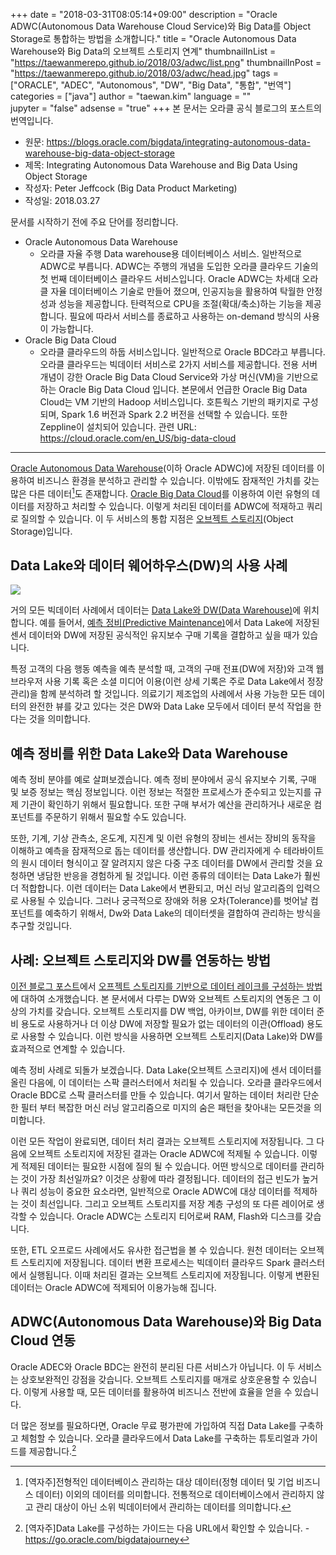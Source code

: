 +++
date = "2018-03-31T08:05:14+09:00"
description = "Oracle ADWC(Autonomous Data Warehouse Cloud Service)와 Big Data를 Object Storage로 통합하는 방법을 소개합니다."
title = "Oracle Autonomous Data Warehouse와 Big Data의 오브젝트 스토리지 연계"
thumbnailInList = "https://taewanmerepo.github.io/2018/03/adwc/list.png"
thumbnailInPost = "https://taewanmerepo.github.io/2018/03/adwc/head.jpg"
tags = ["ORACLE", "ADEC", "Autonomous", "DW", "Big Data", "통합", "번역"]
categories = ["java"]
author = "taewan.kim"
language = ""  
jupyter = "false"
adsense = "true"
+++
본 문서는 오라클 공식 블로그의 포스트의 번역입니다.

>
- 원문: https://blogs.oracle.com/bigdata/integrating-autonomous-data-warehouse-big-data-object-storage
- 제목: Integrating Autonomous Data Warehouse and Big Data Using Object Storage
- 작성자: Peter Jeffcock (Big Data Product Marketing)
- 작성일: 2018.03.27

문서를 시작하기 전에 주요 단어를 정리합니다.

- Oracle Autonomous Data Warehouse
  - 오라클 자율 주행 Data warehouse용 데이터베이스 서비스. 일반적으로 ADWC로 부릅니다. ADWC는 주행의 개념을 도입한 오라클 클라우드 기술의 첫 번째 데이터베이스 클라우드 서비스입니다. Oracle ADWC는 차세대 오라클 자율 데이터베이스 기술로 만들어 졌으며, 인공지능을 활용하여 탁월한 안정성과 성능을 제공합니다. 탄력적으로 CPU을 조절(확대/축소)하는 기능을 제공합니다. 필요에 따라서 서비스를 종료하고 사용하는 on-demand 방식의 사용이 가능합니다.
- Oracle Big Data Cloud
  - 오라클 클라우드의 하둡 서비스입니다. 일반적으로 Oracle BDC라고 부릅니다. 오라클 클라우드는 빅데이터 서비스로 2가지 서비스를 제공합니다. 전용 서버 개념이 강한 Oracle Big Data Cloud Service와 가상 머신(VM)을 기반으로하는 Oracle Big Data Cloud 입니다. 본문에서 언급한 Oracle Big Data Cloud는 VM 기반의 Hadoop 서비스입니다. 호튼웍스 기반의 패키지로 구성되며, Spark 1.6 버전과 Spark 2.2 버전을 선택할 수 있습니다. 또한 Zeppline이 설치되어 있습니다. 관련 URL: https://cloud.oracle.com/en_US/big-data-cloud   

----

[Oracle Autonomous Data Warehouse](https://www.oracle.com/database/data-warehouse/index.html)(이하 Oracle ADWC)에 저장된 데이터를 이용하여 비즈니스 환경을 분석하고 관리할 수 있습니다. 이밖에도 잠재적인 가치를 갖는 많은 다른 데이터[^1]도 존재합니다. [Oracle Big Data Cloud](https://cloud.oracle.com/en_US/big-data-cloud)를 이용하여 이런 유형의 데이터를 저장하고 처리할 수 있습니다. 이렇게 처리된 데이터를 ADWC에 적재하고 쿼리로 질의할 수 있습니다. 이 두 서비스의 통합 지점은 [오브젝트 스토리지](https://cloud.oracle.com/storage/object-storage/features)(Object Storage)입니다.      

[^1]:[역자주]전형적인 데이터베이스 관리하는 대상 데이터(정형 데이터 및 기업 비즈니스 데이터) 이외의 데이터를 의미합니다. 전통적으로 데이터베이스에서 관리하지 않고 관리 대상이 아닌 소위 빅데이터에서 관리하는 데이터를 의미합니다.


## Data Lake와 데이터 웨어하우스(DW)의 사용 사례

![](https://cdn.app.compendium.com/uploads/user/e7c690e8-6ff9-102a-ac6d-e4aebca50425/f0499405-1197-4b43-b7c5-40548eeb9f34/Image/e083d22a5783494e403395c8b865758d/autonomous_data_warehouse_big_data.png)

거의 모든 빅데이터 사례에서 데이터는 [Data Lake와 DW(Data Warehouse)](https://blogs.oracle.com/bigdata/data-lake-database-data-warehouse-difference)에 위치합니다. 예를 들어서, [예측 정비(Predictive Maintenance)](https://blogs.oracle.com/bigdata/predictive-maintenance-big-data-use-cases)에서 Data Lake에 저장된 센서 데이터와 DW에 저장된 공식적인 유지보수 구매 기록을 결합하고 싶을 때가 있습니다.

특정 고객의 다음 행동 예측을 예측 분석할 때, 고객의 구매 전표(DW에 저장)와 고객 웹 브라우저 사용 기록 혹은 소셜 미디어 이용(이런 상세 기록은 주로 Data Lake에서 정장 관리)을 함께 분석하려 할 것입니다. 의료기기 제조업의 사례에서 사용 가능한 모든 데이터의 완전한 뷰를 갖고 있다는 것은 DW와 Data Lake 모두에서 데이터 분석 작업을 한다는 것을 의미합니다.     

## 예측 정비를 위한 Data Lake와 Data Warehouse

예측 정비 분야를 예로 살펴보겠습니다. 예측 정비 분야에서 공식 유지보수 기록, 구매 및 보증 정보는 핵심 정보입니다. 이런 정보는 적절한 프로세스가 준수되고 있는지를 규제 기관이 확인하기 위해서 필요합니다. 또한 구매 부서가 예산을 관리하거나 새로운 컴포넌트를 주문하기 위해서 필요할 수도 있습니다.

또한, 기계, 기상 관측소, 온도계, 지진계 및 이런 유형의 장비는 센서는 장비의 동작을 이해하고 예측을 잠재적으로 돕는 데이터를 생산합니다. DW 관리자에게 수 테라바이트의 원시 데이터 형식이고 잘 알려지지 않은 다중 구조 데이터를 DW에서 관리할 것을 요청하면 냉담한 반응을 경험하게 될 것입니다. 이런 종류의 데이터는 Data Lake가 훨씬 더 적합합니다. 이런 데이터는 Data Lake에서 변환되고, 머신 러닝 알고리즘의 입력으로 사용될 수 있습니다. 그러나 궁극적으로 장애와 허용 오차(Tolerance)를 벗어날 컴포넌트를 예축하기 위해서, Dw와 Data Lake의 데이터셋을 결합하여 관리하는 방식을 추구할 것입니다.

## 사례: 오브젝트 스토리지와 DW를 연동하는 방법

[이전 블로그 포스트](https://blogs.oracle.com/bigdata/the-new-data-lake-you-need-more-than-hdfs)에서 [오프젝트 스토리지를 기반으로 데이터 레이크를 구성하는 방법](https://blogs.oracle.com/bigdata/what-is-object-storage)에 대하여 소개했습니다. 본 문서에서 다루는 DW와 오브젝트 스토리지의 연동은 그 이상의 가치를 갖습니다. 오브젝트 스토리지를 DW 백업, 아카이브, DW를 위한 데이터 준비 용도로 사용하거나 더 이상 DW에 저장할 필요가 없는 데이터의 이관(Offload) 용도로 사용할 수 있습니다. 이런 방식을 사용하면 오브젝트 스토리지(Data Lake)와 DW를 효과적으로 연계할 수 있습니다.

예측 정비 사례로 되돌가 보겠습니다. Data Lake(오브젝트 스코리지)에 센서 데이터를 올린 다음에, 이 데이터는 스팍 클러스터에서 처리될 수 있습니다. 오라클 클라우드에서 Oracle BDC로 스팍 클러스터를 만들 수 있습니다. 여기서 말하는 데이터 처리란 단순한 필터 부터 복잡한 머신 러닝 알고리즘으로 미지의 숨은 패턴을 찾아내는 모든것을 의미합니다.

이런 모든 작업이 완료되면, 데이터 처리 결과는 오브젝트 스토리지에 저장됩니다. 그 다음에 오브젝트 소토리지에 저장된 결과는 Oracle ADWC에 적제될 수 있습니다. 이렇게 적제된 데이터는 필요한 시점에 질의 될 수 있습니다. 어떤 방식으로 데이터를 관리하는 것이 가장 최선일까요? 이것은 상황에 따라 결정됩니다. 데이터의 접근 빈도가 높거나 쿼리 성능이 중요한 요소라면, 일반적으로 Oracle ADWC에 대상 데이터를 적제하는 것이 최선입니다. 그리고 오브젝트 스토리지를 저장 계층 구성의 또 다른 레이어로 생각할 수 있습니다. Oracle ADWC는 스토리지 티어로써 RAM, Flash와 디스크를 갖습니다.

또한, ETL 오프로드 사례에서도 유사한 접근법을 볼 수 있습니다. 원천 데이터는 오브젝트 스토리지에 저장됩니다. 데이터 변환 프로세스는 빅데이터 클라우드 Spark 클러스터에서 실행됩니다. 이때 처리된 결과는 오브젝트 스토리지에 저장됩니다. 이렇게 변환된 데이터는 Oracle ADWC에 적제되어 이용가능해 집니다.


## ADWC(Autonomous Data Warehouse)와 Big Data Cloud 연동

Oracle ADEC와 Oracle BDC는 완전히 분리된 다른 서비스가 아닙니다. 이 두 서비스는 상호보완적인 강점을 갖습니다. 오브젝트 스토리지를 매개로 상호운용할 수 있습니다. 이렇게 사용할 때, 모든 데이터를 활용하여 비즈니스 전반에 효율을 얻을 수 있습니다.

더 많은 정보를 필요하다면, Oracle 무료 평가판에 가입하여 직접 Data Lake를 구축하고 체험할 수 있습니다. 오라클 클라우드에서 Data Lake를 구축하는 튜토리얼과 가이드를 제공합니다.[^2]

[^2]:[역자주]Data Lake를 구성하는 가이드는 다음 URL에서 확인할 수 있습니다. - https://go.oracle.com/bigdatajourney
